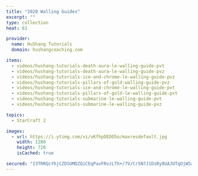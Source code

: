 ```yaml
---
title: "2020 Walling Guides"
excerpt: ""
type: collection
heat: 61

provider:
  name: HuShang Tutorials
  domain: hushangcoaching.com

items:
  - videos/hushang-tutorials-death-aura-le-walling-guide-pvt
  - videos/hushang-tutorials-death-aura-le-walling-guide-pvz
  - videos/hushang-tutorials-ice-and-chrome-le-walling-guide-pvz
  - videos/hushang-tutorials-pillars-of-gold-walling-guide-pvz
  - videos/hushang-tutorials-ice-and-chrome-le-walling-guide-pvt
  - videos/hushang-tutorials-pillars-of-gold-le-walling-guide-pvt
  - videos/hushang-tutorials-submarine-le-walling-guide-pvt
  - videos/hushang-tutorials-submarine-le-walling-guide-pvz

topics:
  - StarCraft 2

images:
  - url: https://i.ytimg.com/vi/vKfhpDEDO5o/maxresdefault.jpg
    width: 1280
    height: 720
    isCached: true

secured: "I3TRRQcYhjCZDSUMDZQiCEqPavFRvzLTh+/7V/Cr5N7J1DsRy8UAJUTqOjW5aBGuI8Q3EZi/PGi4WTfBhLoCcU4TBTSeARbnoyTljAK8lNI5cqtNijxPZAFbh+f8hQ1DRYDki/5kBmQEu0bpEhe0/Uo+AlfOibEVXl6bVG6vh7GKedaYOEdMyVCKqeV6D2D3o0U3Ckan2KUJPIttbDwvIbboGxHMInL1N93ixzWzy2an1tO+BItQGfvDD+j3cA9qlyk5WuazY0uDzRhCzlk9wkyLTBRmy7NVUi9KOYlnvqbpvlNYRNG/wcS0TEu+hgYlsoutpU3NU8tnUENz5ofF2YJQkfLVf2gx+ZJyCfHd/D4=;TJnvx519bUfQ0njmdhPbJA=="
---
```


